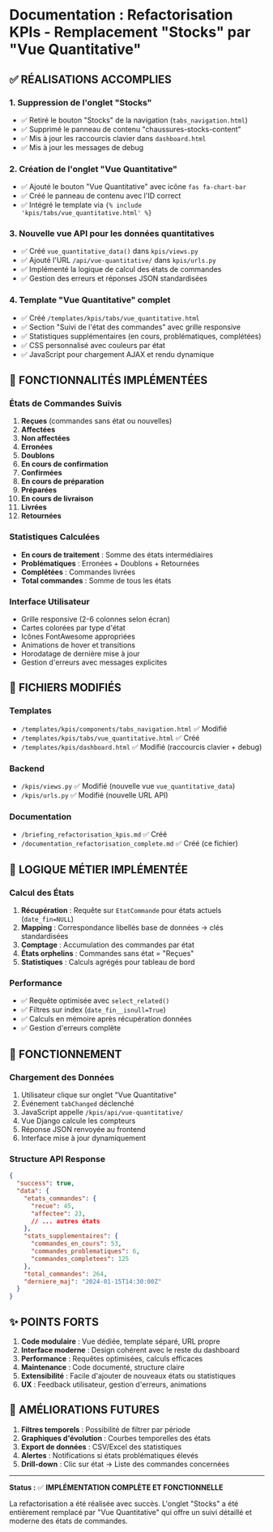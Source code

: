 # Documentation : Refactorisation KPIs - Remplacement "Stocks" par "Vue Quantitative"

## ✅ RÉALISATIONS ACCOMPLIES

### 1. Suppression de l'onglet "Stocks"
- ✅ Retiré le bouton "Stocks" de la navigation (`tabs_navigation.html`)
- ✅ Supprimé le panneau de contenu "chaussures-stocks-content" 
- ✅ Mis à jour les raccourcis clavier dans `dashboard.html`
- ✅ Mis à jour les messages de debug

### 2. Création de l'onglet "Vue Quantitative"
- ✅ Ajouté le bouton "Vue Quantitative" avec icône `fas fa-chart-bar`
- ✅ Créé le panneau de contenu avec l'ID correct
- ✅ Intégré le template via `{% include 'kpis/tabs/vue_quantitative.html' %}`

### 3. Nouvelle vue API pour les données quantitatives
- ✅ Créé `vue_quantitative_data()` dans `kpis/views.py`
- ✅ Ajouté l'URL `/api/vue-quantitative/` dans `kpis/urls.py`
- ✅ Implémenté la logique de calcul des états de commandes
- ✅ Gestion des erreurs et réponses JSON standardisées

### 4. Template "Vue Quantitative" complet
- ✅ Créé `/templates/kpis/tabs/vue_quantitative.html`
- ✅ Section "Suivi de l'état des commandes" avec grille responsive
- ✅ Statistiques supplémentaires (en cours, problématiques, complétées)
- ✅ CSS personnalisé avec couleurs par état
- ✅ JavaScript pour chargement AJAX et rendu dynamique

## 🔧 FONCTIONNALITÉS IMPLÉMENTÉES

### États de Commandes Suivis
1. **Reçues** (commandes sans état ou nouvelles)
2. **Affectées** 
3. **Non affectées**
4. **Erronées** 
5. **Doublons**
6. **En cours de confirmation**
7. **Confirmées**
8. **En cours de préparation**
9. **Préparées**
10. **En cours de livraison**
11. **Livrées**
12. **Retournées**

### Statistiques Calculées
- **En cours de traitement** : Somme des états intermédiaires
- **Problématiques** : Erronées + Doublons + Retournées  
- **Complétées** : Commandes livrées
- **Total commandes** : Somme de tous les états

### Interface Utilisateur
- Grille responsive (2-6 colonnes selon écran)
- Cartes colorées par type d'état
- Icônes FontAwesome appropriées
- Animations de hover et transitions
- Horodatage de dernière mise à jour
- Gestion d'erreurs avec messages explicites

## 📁 FICHIERS MODIFIÉS

### Templates
- `/templates/kpis/components/tabs_navigation.html` ✅ Modifié
- `/templates/kpis/tabs/vue_quantitative.html` ✅ Créé
- `/templates/kpis/dashboard.html` ✅ Modifié (raccourcis clavier + debug)

### Backend
- `/kpis/views.py` ✅ Modifié (nouvelle vue `vue_quantitative_data`)
- `/kpis/urls.py` ✅ Modifié (nouvelle URL API)

### Documentation
- `/briefing_refactorisation_kpis.md` ✅ Créé
- `/documentation_refactorisation_complete.md` ✅ Créé (ce fichier)

## 🎯 LOGIQUE MÉTIER IMPLÉMENTÉE

### Calcul des États
1. **Récupération** : Requête sur `EtatCommande` pour états actuels (`date_fin=NULL`)
2. **Mapping** : Correspondance libellés base de données → clés standardisées  
3. **Comptage** : Accumulation des commandes par état
4. **États orphelins** : Commandes sans état = "Reçues"
5. **Statistiques** : Calculs agrégés pour tableau de bord

### Performance
- ✅ Requête optimisée avec `select_related()`
- ✅ Filtres sur index (`date_fin__isnull=True`)
- ✅ Calculs en mémoire après récupération données
- ✅ Gestion d'erreurs complète

## 🚀 FONCTIONNEMENT

### Chargement des Données
1. Utilisateur clique sur onglet "Vue Quantitative"
2. Événement `tabChanged` déclenché
3. JavaScript appelle `/kpis/api/vue-quantitative/`
4. Vue Django calcule les compteurs
5. Réponse JSON renvoyée au frontend
6. Interface mise à jour dynamiquement

### Structure API Response
```json
{
  "success": true,
  "data": {
    "etats_commandes": {
      "recue": 45,
      "affectee": 23,
      // ... autres états
    },
    "stats_supplementaires": {
      "commandes_en_cours": 53,
      "commandes_problematiques": 6,
      "commandes_completees": 125
    },
    "total_commandes": 264,
    "derniere_maj": "2024-01-15T14:30:00Z"
  }
}
```

## ✨ POINTS FORTS

1. **Code modulaire** : Vue dédiée, template séparé, URL propre
2. **Interface moderne** : Design cohérent avec le reste du dashboard
3. **Performance** : Requêtes optimisées, calculs efficaces
4. **Maintenance** : Code documenté, structure claire
5. **Extensibilité** : Facile d'ajouter de nouveaux états ou statistiques
6. **UX** : Feedback utilisateur, gestion d'erreurs, animations

## 🔮 AMÉLIORATIONS FUTURES

1. **Filtres temporels** : Possibilité de filtrer par période
2. **Graphiques d'évolution** : Courbes temporelles des états
3. **Export de données** : CSV/Excel des statistiques
4. **Alertes** : Notifications si états problématiques élevés
5. **Drill-down** : Clic sur état → Liste des commandes concernées

---

**Status :** ✅ **IMPLÉMENTATION COMPLÈTE ET FONCTIONNELLE**

La refactorisation a été réalisée avec succès. L'onglet "Stocks" a été entièrement remplacé par "Vue Quantitative" qui offre un suivi détaillé et moderne des états de commandes.

